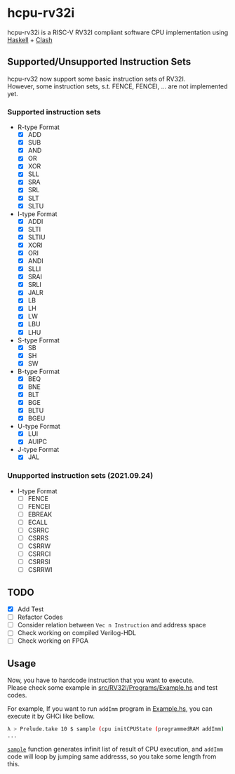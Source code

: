 # hcpu-rv32i

hcpu-rv32i is a RISC-V RV32I compliant software CPU implementation using [Haskell](https://www.haskell.org/) + [Clash](https://clash-lang.org/)


## Supported/Unsupported Instruction Sets

hcpu-rv32 now support some basic instruction sets of RV32I.  
However, some instruction sets, s.t. FENCE, FENCEI, ... are not implemented yet.  

### Supported instruction sets

* R-type Format
	* [x] ADD
	* [x] SUB
	* [x] AND
	* [x] OR
	* [x] XOR
	* [x] SLL
	* [x] SRA
	* [x] SRL
	* [x] SLT
	* [x] SLTU
* I-type Format
	* [x] ADDI
	* [x] SLTI
	* [x] SLTIU
	* [x] XORI
	* [x] ORI
	* [x] ANDI
	* [x] SLLI
	* [x] SRAI
	* [x] SRLI
	* [x] JALR
	* [x] LB
	* [x] LH
	* [x] LW
	* [x] LBU
	* [x] LHU
* S-type Format
	* [x] SB
	* [x] SH
	* [x] SW
* B-type Format
	* [x] BEQ
	* [x] BNE
	* [x] BLT
	* [x] BGE
	* [x] BLTU
	* [x] BGEU
* U-type Format
	* [x] LUI
	* [x] AUIPC
* J-type Format
	* [x] JAL

### Unupported instruction sets (2021.09.24)

* I-type Format
	* [ ] FENCE
	* [ ] FENCEI
	* [ ] EBREAK
	* [ ] ECALL
	* [ ] CSRRC
	* [ ] CSRRS
	* [ ] CSRRW
	* [ ] CSRRCI
	* [ ] CSRRSI
	* [ ] CSRRWI

## TODO
* [x] Add Test
* [ ] Refactor Codes
* [ ] Consider relation between `Vec n Instruction` and address space
* [ ] Check working on compiled Verilog-HDL
* [ ] Check working on FPGA

## Usage

Now, you have to hardcode instruction that you want to execute.  
Please check some example in [src/RV32I/Programs/Example.hs](./src/RV32I/Programs/Example.hs) and test codes.

For example, If you want to run `addImm` program in [Example.hs](./src/RV32I/Programs/Example.hs), you can execute it by GHCi like bellow.  

```bash
λ > Prelude.take 10 $ sample (cpu initCPUState (programmedRAM addImm) :: Signal System Registers)
...
```

[`sample`](https://hackage.haskell.org/package/clash-prelude-0.99.3/docs/Clash-Signal-Internal.html#v:sample) function generates infinit list of result of CPU execution, and `addImm` code will loop by jumping same addresss, so you take some length from this.
